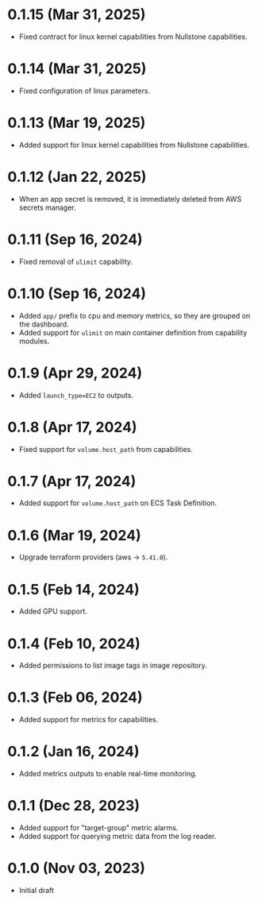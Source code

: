 # 0.1.15 (Mar 31, 2025)
* Fixed contract for linux kernel capabilities from Nullstone capabilities.

# 0.1.14 (Mar 31, 2025)
* Fixed configuration of linux parameters.

# 0.1.13 (Mar 19, 2025)
* Added support for linux kernel capabilities from Nullstone capabilities.

# 0.1.12 (Jan 22, 2025)
* When an app secret is removed, it is immediately deleted from AWS secrets manager.

# 0.1.11 (Sep 16, 2024)
* Fixed removal of `ulimit` capability.

# 0.1.10 (Sep 16, 2024)
* Added `app/` prefix to cpu and memory metrics, so they are grouped on the dashboard.
* Added support for `ulimit` on main container definition from capability modules.

# 0.1.9 (Apr 29, 2024)
* Added `launch_type=EC2` to outputs.

# 0.1.8 (Apr 17, 2024)
* Fixed support for `volume.host_path` from capabilities.

# 0.1.7 (Apr 17, 2024)
* Added support for `volume.host_path` on ECS Task Definition.

# 0.1.6 (Mar 19, 2024)
* Upgrade terraform providers (aws -> `5.41.0`).

# 0.1.5 (Feb 14, 2024)
* Added GPU support.

# 0.1.4 (Feb 10, 2024)
* Added permissions to list image tags in image repository.

# 0.1.3 (Feb 06, 2024)
* Added support for metrics for capabilities.

# 0.1.2 (Jan 16, 2024)
* Added metrics outputs to enable real-time monitoring.

# 0.1.1 (Dec 28, 2023)
* Added support for "target-group" metric alarms.
* Added support for querying metric data from the log reader.

# 0.1.0 (Nov 03, 2023)
* Initial draft
